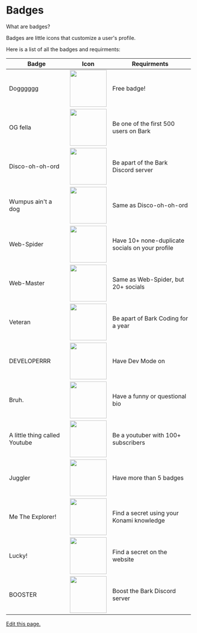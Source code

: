 # Badges

What are badges?

Badges are little icons that customize a user's profile.

Here is a list of all the badges and requirments:

| Badge    | Icon  | Requirments |
| -------- | ------- | ------ |
| Dogggggg | <img width="100" src="https://bark.dumorando.com/src/images/assets/badges/b_dog.png" style="image-rendering: pixelated;"> |Free badge!|
| OG fella | <img width="100" src="https://bark.dumorando.com/src/images/assets/badges/b_og.png" style="image-rendering: pixelated;"> |Be one of the first 500 users on Bark|
| Disco-oh-oh-ord | <img width="100" src="https://bark.dumorando.com/src/images/assets/badges/b_doooo.png" style="image-rendering: pixelated;"> |Be apart of the Bark Discord server|
| Wumpus ain't a dog | <img width="100" src="https://bark.dumorando.com/src/images/assets/badges/b_waad.png" style="image-rendering: pixelated;"> |Same as Disco-oh-oh-ord|
| Web-Spider | <img width="100" src="https://bark.dumorando.com/src/images/assets/badges/b_webspider.png" style="image-rendering: pixelated;"> |Have 10+ none-duplicate socials on your profile|
| Web-Master | <img width="100" src="https://bark.dumorando.com/src/images/assets/badges/b_webmaster.png" style="image-rendering: pixelated;"> |Same as Web-Spider, but 20+ socials|
| Veteran | <img width="100" src="https://bark.dumorando.com/src/images/assets/badges/b_vet.png" style="image-rendering: pixelated;"> |Be apart of Bark Coding for a year|
| DEVELOPERRR | <img width="100" src="https://bark.dumorando.com/src/images/assets/badges/b_dev.png" style="image-rendering: pixelated;"> |Have Dev Mode on|
| Bruh. | <img width="100" src="https://bark.dumorando.com/src/images/assets/badges/b_bruh.png" style="image-rendering: pixelated;"> |Have a funny or questional bio|
| A little thing called Youtube | <img width="100" src="https://bark.dumorando.com/src/images/assets/badges/b_bruh.png" style="image-rendering: pixelated;"> |Be a youtuber with 100+ subscribers|
| Juggler | <img width="100" src="https://bark.dumorando.com/src/images/assets/badges/b_juggler.png" style="image-rendering: pixelated;"> |Have more than 5 badges|
| Me The Explorer! | <img width="100" src="https://bark.dumorando.com/src/images/assets/badges/b_explore.png" style="image-rendering: pixelated;"> |Find a secret using your Konami knowledge|
| Lucky! | <img width="100" src="https://bark.dumorando.com/src/images/assets/badges/b_lucky.png" style="image-rendering: pixelated;"> |Find a secret on the website|
| BOOSTER | <img width="100" src="https://bark.dumorando.com/src/images/assets/badges/b_booster.png" style="image-rendering: pixelated;"> |Boost the Bark Discord server|


[Edit this page.](https://github.com/mariocraft987/bark-coding/edit/main/documentation/content/Badges.md)